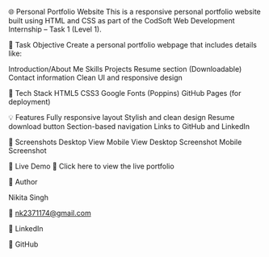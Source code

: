 🌐 Personal Portfolio Website
This is a responsive personal portfolio website built using HTML and CSS as part of the CodSoft Web Development Internship – Task 1 (Level 1).

📌 Task Objective
Create a personal portfolio webpage that includes details like:

Introduction/About Me
Skills
Projects
Resume section (Downloadable)
Contact information
Clean UI and responsive design

🔧 Tech Stack
HTML5
CSS3
Google Fonts (Poppins)
GitHub Pages (for deployment)

💡 Features
Fully responsive layout
Stylish and clean design
Resume download button
Section-based navigation
Links to GitHub and LinkedIn

📸 Screenshots
Desktop View	Mobile View
Desktop Screenshot	Mobile Screenshot

🚀 Live Demo
🔗 Click here to view the live portfolio

📝 Author

Nikita Singh

📧 nk2371174@gmail.com

🔗 LinkedIn

🐙 GitHub
